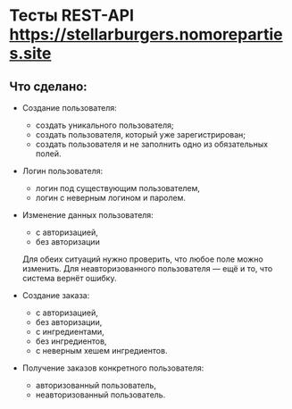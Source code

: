 # Тесты REST-API https://stellarburgers.nomoreparties.site

## Что сделано:
- Создание пользователя:
  - создать уникального пользователя;
  - создать пользователя, который уже зарегистрирован;
  - создать пользователя и не заполнить одно из обязательных полей.
- Логин пользователя:
  - логин под существующим пользователем,
  - логин с неверным логином и паролем.
- Изменение данных пользователя:
  - с авторизацией,
  - без авторизации

  Для обеих ситуаций нужно проверить, что любое поле можно изменить. Для неавторизованного пользователя — ещё и то, что система вернёт ошибку.
- Создание заказа:
  - с авторизацией,
  - без авторизации,
  - с ингредиентами,
  - без ингредиентов,
  - с неверным хешем ингредиентов.
- Получение заказов конкретного пользователя:
  - авторизованный пользователь,
  - неавторизованный пользователь.